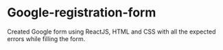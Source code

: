 # Google-registration-form
Created Google form using ReactJS, HTML and CSS with all the expected errors while filling the form.
